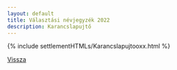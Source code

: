 ```yaml
---
layout: default
title: Választási névjegyzék 2022
description: Karancslapujtő
---
```


{% include settlementHTMLs/Karancslapujtooxx.html %}

[Vissza](../)